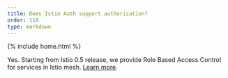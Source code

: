 ```yaml
---
title: Does Istio Auth support authorization?
order: 110
type: markdown
---
```

{% include home.html %}

Yes. Starting from Istio 0.5 release, we provide Role Based Access Control for services in Istio mesh. [Learn more](https://{{home}}/docs/concepts/security/rbac.html).
